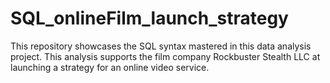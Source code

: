 # SQL_onlineFilm_launch_strategy
This repository showcases the SQL syntax mastered in this data analysis project. This analysis supports the film company Rockbuster Stealth LLC at launching a strategy for an online video service.  
